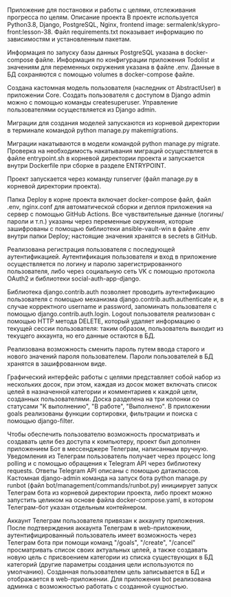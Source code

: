 Приложение для постановки и работы с целями, отслеживания прогресса по целям.
Описание проекта
В проекте используется Python3.8, Django, PostgreSQL, Nginx, frontend image: sermalenk/skypro-front:lesson-38. Файл requirements.txt показывает информацию по зависимостям и установленным пакетам.

Информация по запуску базы данных PostgreSQL указана в docker-compose файле. Информация по конфигурации приложения Todolist и значениям для переменных окружения указана в файле .env. Данные в БД сохраняются с помощью volumes в docker-compose файле.

Создана кастомная модель пользователя (наследник от AbstractUser) в приложении Core. Создать пользователя с доступом в Django admin можно с помощью команды createsuperuser. Управление пользователями осуществляется из Django admin.

Миграции для создания моделей запускаются из корневой директории в терминале командой python manage.py makemigrations.

Миграции накатываются в модели командой python manage.py migrate. Проверка на необходимость накатывания миграций осуществляется в файле entrypoint.sh в корневой директории проекта и запускается внутри Dockerfile при сборке в разделе ENTRYPOINT.

Проект запускается через команду runserver (файл manage.py в корневой директории проекта).

Папка Deploy в корне проекта включает docker-compose файл, файл .env, nginx.conf для автоматической сборки и деплоя приложения на сервер с помощью GitHub Actions. Все чувствительные данные (логины/пароли и т.п.) указаны через переменные окружения, которые зашифрованы с помощью библиотеки ansible-vault-win в файле .env внутри папки Deploy; настоящие значения хранятся в secrets в GitHub.

Реализована регистрация пользователя с последующей аутентификацией. Аутентификация пользователя и вход в приложение осуществляется по логину и паролю зарегистрированного пользователя, либо через социальную сеть VK с помощью протокола OAuth2 и библиотеки social-auth-app-django.

Библиотека django.contrib.auth позволяет проводить аутентификацию пользователя с помощью механизма django.contrib.auth.authenticate и, в случае корректного username и password, запоминать пользователя с помощью django.contrib.auth.login. Logout пользователя реализован с помощью HTTP метода DELETE, который удаляет информацию о текущей сессии пользователя: таким образом, пользователь выходит из текущего аккаунта, но его данные остаются в БД.

Реализована возможность сменить пароль путем ввода старого и нового значений пароля пользователем. Пароли пользователей в БД хранятся в зашифрованном виде.

Графический интерфейс работы с целями представляет собой набор из нескольких досок, при этом, каждая из досок может включать список целей в назначенной категории и комментариев к каждой цели, созданных пользователями. Доска разделена на три колонки со статусами "К выполнению", "В работе", "Выполнено". В приложении goals реализованы функции сортировки, фильтрации и поиска с помощью django-filter.

Чтобы обеспечить пользователю возможность просматривать и создавать цели без доступа к компьютеру, проект был дополнен приложением Бот в мессенджере Телеграм, написанным вручную. Уведомления из Телеграм пользователь получает через процесс long polling и с помощью обращения к Telegram API через библиотеку requests. Ответы Telegram API описаны с помощью датаклассов. Кастомная django-admin команда на запуск бота python manage.py runbot (файл bot/management/commands/runbot.py) инициирует запуск Телеграм бота из корневой директории проекта, либо проект можно запустить целиком на основе файла docker-compose.yaml, в котором Телеграм-бот указан отдельным контейнером.

Аккаунт Телеграм пользователя привязан к аккаунту приложения. После подтверждения аккаунта Телеграм в web-приложении, аутентифицированный пользователь имеет возможность через Телеграм бота при помощи команд "/goals", "/create", "/cancel" просматривать список своих актуальных целей, а также создавать новую цель с присвоением категории из списка существующих в БД категорий (другие параметры создания цели используются по умолчанию). Созданная пользователем цель записывается в БД и отображается в web-приложении. Для приложения bot реализована админка с возможностью работать с созданной сущностью.